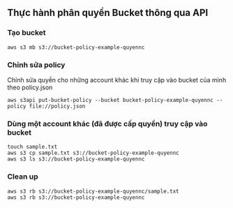 ## Thực hành phân quyền Bucket thông qua API

### Tạo bucket

```
aws s3 mb s3://bucket-policy-example-quyennc
```

### Chỉnh sửa policy

Chỉnh sửa quyền cho những account khác khi truy cập vào bucket của mình theo policy.json

```
aws s3api put-bucket-policy --bucket bucket-policy-example-quyennc --policy file://policy.json
```

### Dùng một account khác (đã được cấp quyền) truy cập vào bucket

```
touch sample.txt
aws s3 cp sample.txt s3://bucket-policy-example-quyennc
aws s3 ls s3://bucket-policy-example-quyennc
```

### Clean up

```
aws s3 rb s3://bucket-policy-example-quyennc/sample.txt
aws s3 rb s3://bucket-policy-example-quyennc
```
